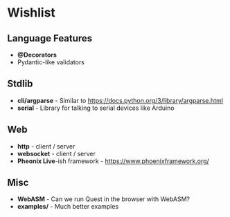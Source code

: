# Wishlist

## Language Features
- **@Decorators**
- Pydantic-like validators

## Stdlib
- **cli/argparse** - Similar to https://docs.python.org/3/library/argparse.html
- **serial** - Library for talking to serial devices like Arduino

## Web
- **http** - client / server
- **websocket** - client / server
- **Pheonix Live**-ish framework - https://www.phoenixframework.org/

## Misc
- **WebASM** - Can we run Quest in the browser with WebASM?
- **examples/** - Much better examples
